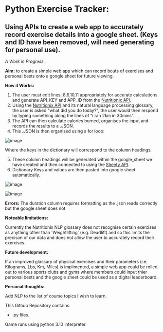 <h1>Python Exercise Tracker:</h1>
<h2>Using APIs to create a web app to accurately record exercise details into a google sheet.
(Keys and ID have been removed, will need generating for personal use).</h2> 

<i> A Work in Progress. </i>

<b>Aim:</b> to create a simple web app which can record bouts of exercises and personal bests onto a google sheet for future viewing. 

<b>How it Works:</b>
1. The user must edit lines; 8,9,10,11 appropriately for accurate calculations and generate API_KEY and APP_ID from the [Nutritionix API](https://trackapi.nutritionix.com/v2/natural/exercise).
2. Using the [Nutritionix API](https://trackapi.nutritionix.com/v2/natural/exercise) and its natural language processing glossary, the user is asked "what did you do today?", the user would then respond by typing something along the lines of "i ran 2km in 30mins".
3. The API can then calculate calories burned, organises the input and records the results to a .JSON.
4. This .JSON is then organised using a for loop: 

![image](https://user-images.githubusercontent.com/120504783/210156790-e8953220-3669-4d1b-a92a-3cf8329758f6.png)

 Where the keys in the dictionary will correspond to the column headings.
 
5. These column headings will be generated within the google_sheet we have created and then connected to using the [Sheety API](https://sheety.co/).
6. Dictionary Keys and values are then pasted into google sheet automatically.

![image](https://user-images.githubusercontent.com/120504783/210157217-3911aa45-bd34-4317-aefe-ec78fcda55a8.png)


![image](https://user-images.githubusercontent.com/120504783/210157164-2ec7fb17-6b8f-4042-a31a-9c42c36c0847.png)

<b>Errors:</b>
The duration column requires formatting as the .json reads correctly but the google sheet does not.

<b>Noteable limitations:</b> 

Currently the Nutritionix NLP glossary does not recognise certain exercises as anything other than 'Weightlifting' (e.g. Deadlift) and so this limits the precison of our data and does not allow the user to accurately record their exercises.

<b>Future development:</b>

If an improved glossary of physical exercises and their parameters (i.e. Kilograms, Lbs, Km, Miles) is implimented, a simple web app could be rolled out to various sports clubs and gyms where members could input thier personal bests and the google sheet could be used as a digital leaderboard.

<b>Personal thoughts: </b>

Add NLP to the list of course topics I wish to learn.


This Github Repository contains:
- .py files.

Game runs using python 3.10 interpreter.


